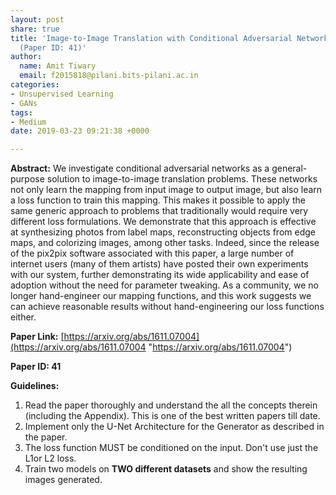 ```yaml
---
layout: post
share: true
title: 'Image-to-Image Translation with Conditional Adversarial Networks (Pix2Pix)
  (Paper ID: 41)'
author:
  name: Amit Tiwary
  email: f2015818@pilani.bits-pilani.ac.in
categories:
- Unsupervised Learning
- GANs
tags:
- Medium
date: 2019-03-23 09:21:38 +0000

---
```

**Abstract:** We investigate conditional adversarial networks as a general-purpose solution to image-to-image translation problems. These networks not only learn the mapping from input image to output image, but also learn a loss function to train this mapping. This makes it possible to apply the same generic approach to problems that traditionally would require very different loss formulations. We demonstrate that this approach is effective at synthesizing photos from label maps, reconstructing objects from edge maps, and colorizing images, among other tasks. Indeed, since the release of the pix2pix software associated with this paper, a large number of internet users (many of them artists) have posted their own experiments with our system, further demonstrating its wide applicability and ease of adoption without the need for parameter tweaking. As a community, we no longer hand-engineer our mapping functions, and this work suggests we can achieve reasonable results without hand-engineering our loss functions either.

**Paper Link:** [https://arxiv.org/abs/1611.07004](https://arxiv.org/abs/1611.07004 "https://arxiv.org/abs/1611.07004")

**Paper ID: 41**

**Guidelines:**

1. Read the paper thoroughly and understand the all the concepts therein (including the Appendix). This is one of the best written papers till date.
2. Implement only the U-Net Architecture for the Generator as described in the paper.
3. The loss function MUST be conditioned on the input. Don't use just the L1or L2 loss.
4. Train two models on **TWO different datasets** and show the resulting images generated.